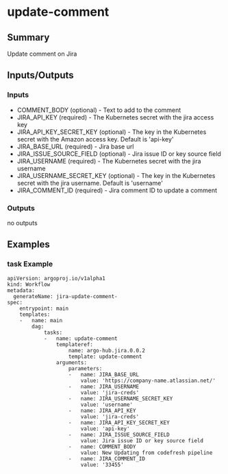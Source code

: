# update-comment

## Summary
Update comment on Jira

## Inputs/Outputs

### Inputs
* COMMENT_BODY (optional) - Text to add to the comment
* JIRA_API_KEY (required) - The Kubernetes secret with the jira access key
* JIRA_API_KEY_SECRET_KEY (optional) - The key in the Kubernetes secret with the Amazon access key. Default is 'api-key'
* JIRA_BASE_URL (required) - Jira base url
* JIRA_ISSUE_SOURCE_FIELD (optional) - Jira issue ID or key source field
* JIRA_USERNAME (required) - The Kubernetes secret with the jira username
* JIRA_USERNAME_SECRET_KEY (optional) - The key in the Kubernetes secret with the jira username. Default is 'username'
* JIRA_COMMENT_ID (required) - Jira comment ID to update a comment


### Outputs
no outputs

## Examples

### task Example
```
apiVersion: argoproj.io/v1alpha1
kind: Workflow
metadata:
  generateName: jira-update-comment-
spec:
    entrypoint: main
    templates:
    -   name: main
        dag:
            tasks:
            -   name: update-comment
                templateref:
                    name: argo-hub.jira.0.0.2
                    template: update-comment
                arguments:
                    parameters:
                    -   name: JIRA_BASE_URL
                        value: 'https://company-name.atlassian.net/'
                    -   name: JIRA_USERNAME
                        value: 'jira-creds'
                    -   name: JIRA_USERNAME_SECRET_KEY
                        value: 'username'
                    -   name: JIRA_API_KEY
                        value: 'jira-creds'
                    -   name: JIRA_API_KEY_SECRET_KEY
                        value: 'api-key'
                    -   name: JIRA_ISSUE_SOURCE_FIELD
                        value: Jira issue ID or key source field
                    -   name: COMMENT_BODY
                        value: New Updating from codefresh pipeline
                    -   name: JIRA_COMMENT_ID
                        value: '33455'
```
